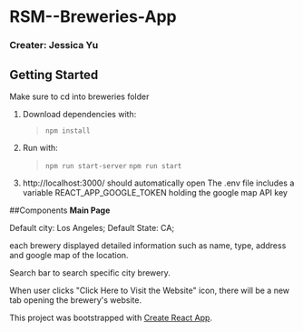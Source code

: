# RSM--Breweries-App

### **Creater: Jessica Yu**

## Getting Started
Make sure to cd into breweries folder
1. Download dependencies with:

   > `npm install`
3. Run with:

   > `npm run start-server`
   > `npm run start`
   
4. http://localhost:3000/ should automatically open 
The .env file includes a variable REACT_APP_GOOGLE_TOKEN holding the google map API key 

##Components
**Main Page**

Default city: Los Angeles; Default State: CA; 

each brewery displayed detailed information such as name, type, address and google map of the location. 

Search bar to search specific city brewery. 

When user clicks "Click Here to Visit the Website" icon, there will be a new tab opening the brewery's website. 


This project was bootstrapped with [Create React App](https://github.com/facebook/create-react-app).
